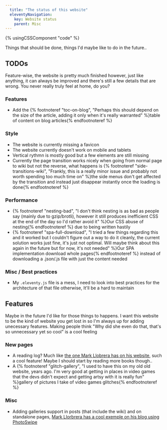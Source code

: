 ```yaml
---
  title: "The status of this website"
  eleventyNavigation:
    key: Website status
    parent: Misc
---
```


{% usingCSSComponent "code" %}

Things that should be done, things I'd maybe like to do in the future..

## TODOs

Feature-wise, the website is pretty much finished however, just like anything, it can always be improved and there's still a few details that are wrong. You never really truly feel at home, do you?

### Features
- Add the {% footnoteref "toc-on-blog", "Perhaps this should depend on the size of the article, adding it only when it's really warranted" %}table of content on blog articles{% endfootnoteref %}

### Style

- The website is currently missing a favicon
- The website currently doesn't work on mobile and tablets
- Vertical rythmn is mostly good but a few elements are still missing
- Currently the page transition works nicely when going from normal page to wiki but not the reverse, what happens is {% footnoteref "side-transitions-wiki", "Frankly, this is a really minor issue and probably not worth spending too much time on" %}the side menus don't get affected by the transition and instead just disappear instantly once the loading is done{% endfootnoteref %}

### Performance

- {% footnoteref "nesting-bad", "I don't think nesting is as bad as people say (mainly due to gzip/brotli), however it still produces inefficient CSS at the end of the day so I'd rather avoid it" %}Our CSS abuse of nesting{% endfootnoteref %} due to being written hastily
- {% footnoteref "spa-full-download", "I tried a few things regarding this and it worked but I couldn't figure out a way to do it cleanly, the current solution works just fine, it's just not optimal. Will maybe think about this again in the future but for now, it's not needed" %}Our SPA implementation download whole pages{% endfootnoteref %} instead of downloading a .json/.js file with just the content needed

### Misc / Best practices

- My `.eleventy.js` file is a mess, I need to look into best practices for the architecture of that file otherwise, It'll be a hard to maintain

## Features

Maybe in the future I'd like for those things to happens. I want this website to be the kind of website you get lost in so I'm always up for adding unecessary features. Making people think "Why did she even do that, that's so unnecessary yet so cool" is a cool feeling

### New pages

- A reading log? Much like [the one Mark Llobrera has on his website](https://www.markllobrera.com/reading/), such a cool feature! Maybe I should start by reading more books though..
- A {% footnoteref "glitch-gallery", "I used to have this on my old old website, years ago. I'm very good at getting in places in video games that the devs didn't expect and getting artsy with it is really fun" %}gallery of pictures I take of video games glitches{% endfootnoteref %}

### Misc

- Adding galleries support in posts (that include the wiki) and on standalone pages, [Mark Llorbrera has a cool exemple on his blog using PhotoSwipe](https://www.markllobrera.com/posts/eleventy-building-image-gallery-photoswipe/)
